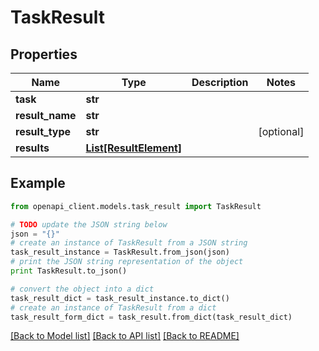 # TaskResult


## Properties
Name | Type | Description | Notes
------------ | ------------- | ------------- | -------------
**task** | **str** |  | 
**result_name** | **str** |  | 
**result_type** | **str** |  | [optional] 
**results** | [**List[ResultElement]**](ResultElement.md) |  | 

## Example

```python
from openapi_client.models.task_result import TaskResult

# TODO update the JSON string below
json = "{}"
# create an instance of TaskResult from a JSON string
task_result_instance = TaskResult.from_json(json)
# print the JSON string representation of the object
print TaskResult.to_json()

# convert the object into a dict
task_result_dict = task_result_instance.to_dict()
# create an instance of TaskResult from a dict
task_result_form_dict = task_result.from_dict(task_result_dict)
```
[[Back to Model list]](../README.md#documentation-for-models) [[Back to API list]](../README.md#documentation-for-api-endpoints) [[Back to README]](../README.md)


